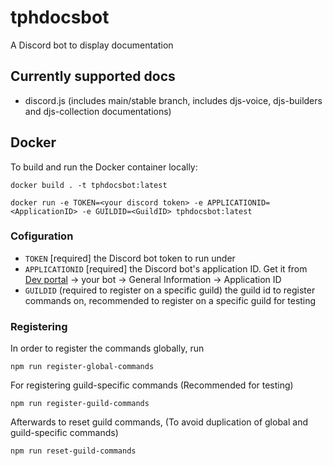 # tphdocsbot

A Discord bot to display documentation

## Currently supported docs

* discord.js (includes main/stable branch, includes djs-voice, djs-builders and djs-collection documentations)

## Docker

To build and run the Docker container locally:

```console
docker build . -t tphdocsbot:latest
```

```console
docker run -e TOKEN=<your discord token> -e APPLICATIONID=<ApplicationID> -e GUILDID=<GuildID> tphdocsbot:latest
```

### Cofiguration

* `TOKEN` [required] the Discord bot token to run under
* `APPLICATIONID` [required]  the Discord bot's application ID. Get it from [Dev portal](https://discord.com/developers/applications) -> your bot -> General Information -> Application ID
* `GUILDID` (required to register on a specific guild) the guild id to register commands on, recommended to register on a specific guild for testing

### Registering

In order to register the commands globally, run

```console
npm run register-global-commands
```

For registering guild-specific commands (Recommended for testing)

```console
npm run register-guild-commands
```

Afterwards to reset guild commands, (To avoid duplication of global and guild-specific commands)

```console
npm run reset-guild-commands
```
